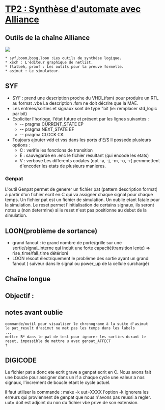 # [TP2 : Synthèse d'automate avec Alliance](https://www-soc.lip6.fr/trac/sesi-tools/wiki/MOCCA-TP2-2019)

## Outils de la chaîne Alliance

![](https://www-soc.lip6.fr/trac/sesi-tools/raw-attachment/wiki/MOCCA-TP2-2019/synthese_alliance.jpg)

	* syf,boom,boog,loon :Les outils de synthèse logique.
	* xsch : L'éditeur graphique de netlist.
	* flatbeh, proof : Les outils pour la preuve formelle.
	* asimut : Le simulateur.
	
## SYF
* SYF : prend une description proche du VHDL(fsm) pour produire un RTL au format .vbe
	La description .fsm ne doit décrire que la MAE.
* Les entrées/sorties et signaux sont de type "bit (ie: remplacer std_logic par bit)
* Expliciter l'horloge, l'état future et présent par les lignes suivantes :
	*  -- pragma CURRENT_STATE EP
	*  -- pragma NEXT_STATE EF
	*  -- pragma CLOCK CK
* Toujours ajouter vdd et vss dans les ports d'E/S
Il possede plusieurs options :
	* C : verifie les fonctions de transition
	* E : sauvegarde en .enc le fichier resultant (qui encode les etats)
	* V : verbose
Les differents codates (opt -a, -j, -m, -o, -r) permmettent d'encoder les etats
de plusieurs manieres.

### Genpat
L'outil Genpat permet de generer un fichier pat (pattern description format) a
partir d'un fichier ecrit en C qui va assigner chaque signal pour chaque temps.
Un fichier pat est un fichier de simulation. Un oublie etant fatale pour la simulation.
Le reset permet l'initialisation de certains signaux, ils seront notes u (non
determine) si le reset n'est pas positionne au debut de la simulation.


## LOON(problème de sortance)

* grand fanout : ie grand nombre de porte/grille sur une sortie/signal_interne qui induit une forte capacité(transition lente) => rise_time/fall_time détérioré
* LOON résout électriquement le problème des sortie ayant un grand fanout ( suiveur dans le signal ou power_up de la cellule surchargé)

## Chaîne longue

## Objectif :

## notes avant oublie
	commande/outil pour visualiser le chronograme à la suite d'asimut
	le pat_result d'asimut ne met pas les temps dans les labels
	...
	mettre B* dans le pat de test pour ignorer les sorties durant le reset, impossible de mettre u avec genpat_AFFECT
 	?

## DIGICODE
Le fichier pat a donc ete ecrit grave a genpat ecrit en C. Nous avons fait une
boucle pour assigner dans un if a chaque cycle une valeur a nos signaux,
l'increment de boucle etant le cycle actuel.

il faut utiliser la commande : make -k uut=XXXX
l'option -k ignorera les erreurs qui proviennent de genpat que nous n'avons pas
reussi a regler. uut= doit est adjoint du non du fichier vbe prive de son
extension.



